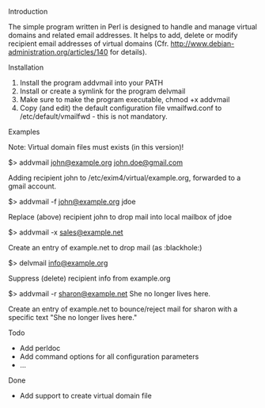 Introduction

The simple program written in Perl is designed to handle and manage
virtual domains and related email addresses. It helps to add, delete
or modify recipient email addresses of virtual domains
(Cfr. http://www.debian-administration.org/articles/140 for details).

Installation

1. Install the program addvmail into your PATH
2. Install or create a symlink for the program delvmail 
3. Make sure to make the program executable, chmod +x addvmail
4. Copy (and edit) the default configuration file vmailfwd.conf to
   /etc/default/vmailfwd - this is not mandatory.

Examples

Note: Virtual domain files must exists (in this version)!

$> addvmail john@example.org john.doe@gmail.com

   Adding recipient john to /etc/exim4/virtual/example.org, forwarded
   to a gmail account.

$> addvmail -f john@example.org jdoe

   Replace (above) recipient john to drop mail into local mailbox of
   jdoe

$> addvmail -x sales@example.net

   Create an entry of example.net to drop mail (as :blackhole:)

$> delvmail info@example.org

   Suppress (delete) recipient info from example.org

$> addvmail -r sharon@example.net She no longer lives here.

   Create an entry of example.net to bounce/reject mail for sharon
   with a specific text "She no longer lives here."


Todo

* Add perldoc
* Add command options for all configuration parameters
* ...

Done

* Add support to create virtual domain file
